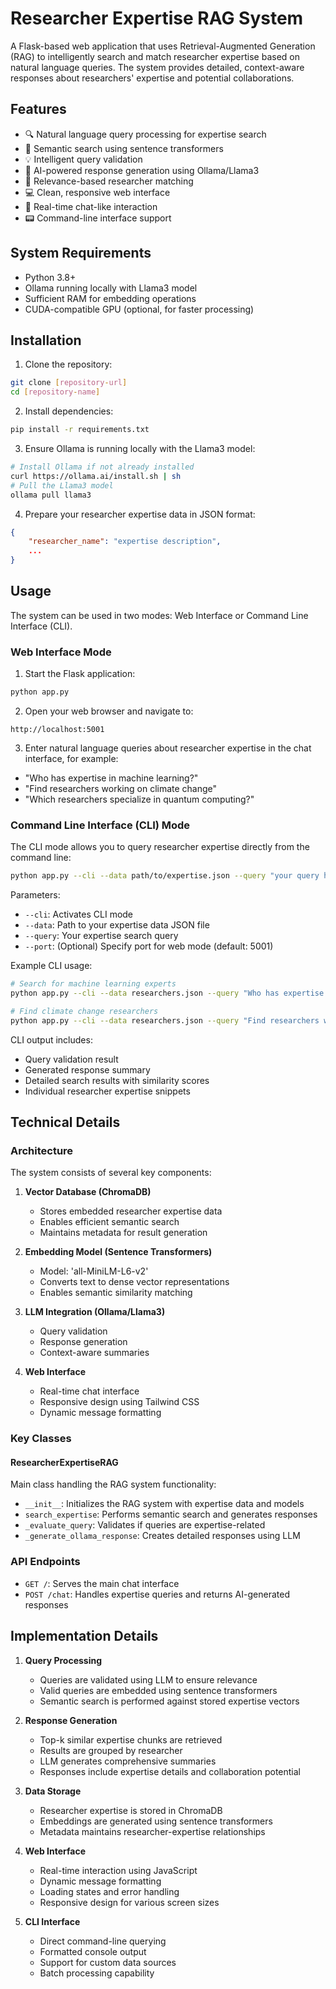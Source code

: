 # Researcher Expertise RAG System

A Flask-based web application that uses Retrieval-Augmented Generation (RAG) to intelligently search and match researcher expertise based on natural language queries. The system provides detailed, context-aware responses about researchers' expertise and potential collaborations.

## Features

- 🔍 Natural language query processing for expertise search
- 🧠 Semantic search using sentence transformers
- 💡 Intelligent query validation
- 🤖 AI-powered response generation using Ollama/Llama3
- 🎯 Relevance-based researcher matching
- 💻 Clean, responsive web interface
- 🔄 Real-time chat-like interaction
- 📟 Command-line interface support

## System Requirements

- Python 3.8+
- Ollama running locally with Llama3 model
- Sufficient RAM for embedding operations
- CUDA-compatible GPU (optional, for faster processing)

## Installation

1. Clone the repository:
```bash
git clone [repository-url]
cd [repository-name]
```

2. Install dependencies:
```bash
pip install -r requirements.txt
```

3. Ensure Ollama is running locally with the Llama3 model:
```bash
# Install Ollama if not already installed
curl https://ollama.ai/install.sh | sh
# Pull the Llama3 model
ollama pull llama3
```

4. Prepare your researcher expertise data in JSON format:
```json
{
    "researcher_name": "expertise description",
    ...
}
```

## Usage

The system can be used in two modes: Web Interface or Command Line Interface (CLI).

### Web Interface Mode

1. Start the Flask application:
```bash
python app.py
```

2. Open your web browser and navigate to:
```
http://localhost:5001
```

3. Enter natural language queries about researcher expertise in the chat interface, for example:
- "Who has expertise in machine learning?"
- "Find researchers working on climate change"
- "Which researchers specialize in quantum computing?"

### Command Line Interface (CLI) Mode

The CLI mode allows you to query researcher expertise directly from the command line:

```bash
python app.py --cli --data path/to/expertise.json --query "your query here"
```

Parameters:
- `--cli`: Activates CLI mode
- `--data`: Path to your expertise data JSON file
- `--query`: Your expertise search query
- `--port`: (Optional) Specify port for web mode (default: 5001)

Example CLI usage:
```bash
# Search for machine learning experts
python app.py --cli --data researchers.json --query "Who has expertise in machine learning?"

# Find climate change researchers
python app.py --cli --data researchers.json --query "Find researchers working on climate change"
```

CLI output includes:
- Query validation result
- Generated response summary
- Detailed search results with similarity scores
- Individual researcher expertise snippets

## Technical Details

### Architecture

The system consists of several key components:

1. **Vector Database (ChromaDB)**
   - Stores embedded researcher expertise data
   - Enables efficient semantic search
   - Maintains metadata for result generation

2. **Embedding Model (Sentence Transformers)**
   - Model: 'all-MiniLM-L6-v2'
   - Converts text to dense vector representations
   - Enables semantic similarity matching

3. **LLM Integration (Ollama/Llama3)**
   - Query validation
   - Response generation
   - Context-aware summaries

4. **Web Interface**
   - Real-time chat interface
   - Responsive design using Tailwind CSS
   - Dynamic message formatting

### Key Classes

#### ResearcherExpertiseRAG

Main class handling the RAG system functionality:

- `__init__`: Initializes the RAG system with expertise data and models
- `search_expertise`: Performs semantic search and generates responses
- `_evaluate_query`: Validates if queries are expertise-related
- `_generate_ollama_response`: Creates detailed responses using LLM

### API Endpoints

- `GET /`: Serves the main chat interface
- `POST /chat`: Handles expertise queries and returns AI-generated responses

## Implementation Details

1. **Query Processing**
   - Queries are validated using LLM to ensure relevance
   - Valid queries are embedded using sentence transformers
   - Semantic search is performed against stored expertise vectors

2. **Response Generation**
   - Top-k similar expertise chunks are retrieved
   - Results are grouped by researcher
   - LLM generates comprehensive summaries
   - Responses include expertise details and collaboration potential

3. **Data Storage**
   - Researcher expertise is stored in ChromaDB
   - Embeddings are generated using sentence transformers
   - Metadata maintains researcher-expertise relationships

4. **Web Interface**
   - Real-time interaction using JavaScript
   - Dynamic message formatting
   - Loading states and error handling
   - Responsive design for various screen sizes

5. **CLI Interface**
   - Direct command-line querying
   - Formatted console output
   - Support for custom data sources
   - Batch processing capability
